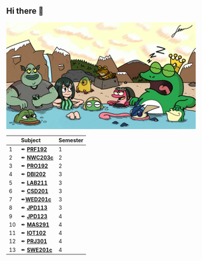 ## Hi there 👋

<img src="https://github.com/FPT-Xavalo/.github/blob/main/profile/frog.jpg" alt="Frog">

| |  Subject  | Semester |
| :--- | :---  |  :---  |
| 1 | ✒ [**PRF192**](https://github.com/FPT-Xavalo/PRF192) | 1 |
| 2 | ✒ [**NWC203c**](https://github.com/FPT-Xavalo/NWC203c) | 2 |
| 3 | ✒ [**PRO192**](https://github.com/FPT-Xavalo/PRO192) | 2 |
| 4 |✒ [**DBI202**](https://github.com/FPT-Xavalo/OSG202) | 3 |
| 5 | ✒ [**LAB211**](https://github.com/FPT-Xavalo/LAB211) | 3 |
| 6 |✒ [**CSD201**](https://github.com/FPT-Xavalo/CSD201) | 3 |
| 7 |  ✒[**WED201c**](https://github.com/FPT-Xavalo/WED201c) | 3 |
| 8 |✒ [**JPD113**](https://github.com/FPT-Xavalo/JPD113) | 3 |
| 9 |✒ [**JPD123**](https://github.com/FPT-Xavalo/JPD123) | 4 |
| 10 | ✒ [**MAS291**](https://github.com/FPT-Xavalo/MAS291) | 4 |
| 11 | ✒ [**IOT102**](https://github.com/FPT-Xavalo/IOT102) | 4 |
| 12 |✒ [**PRJ301**](https://github.com/FPT-Xavalo/PRJ301) | 4 |
| 13 |✒ [**SWE201c**](https://github.com/FPT-Xavalo/SWE201c) | 4 |
